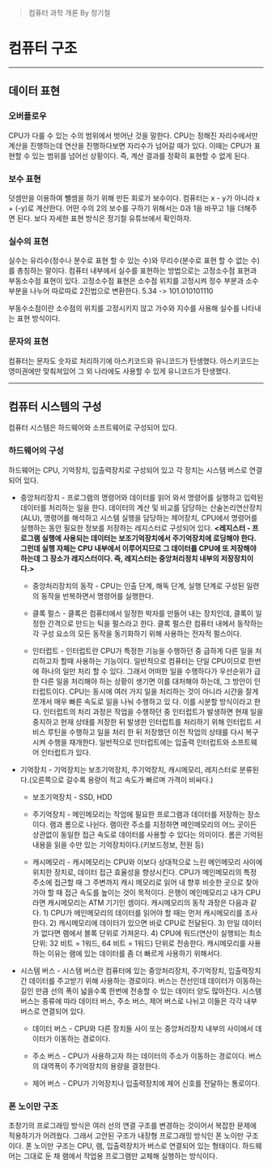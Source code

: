 > 컴퓨터 과학 개론 By 정기철 

# 컴퓨터 구조

***

## 데이터 표현

### 오버플로우 

CPU가 다룰 수 있는 수의 범위에서 벗어난 것을 말한다. CPU는 정해진 자리수에서만 계산을 진행하는데 연산을 진행하다보면 자리수가 넘어갈 때가 있다. 이때는 CPU가 표현할 수 있는 범위를 넘어선 상황이다. 즉, 계산 결과를 정확히 표현할 수 없게 된다.

### 보수 표현

덧셈만을 이용하여 뺄셈을 하기 위해 만든 회로가 보수이다. 컴퓨터는 x - y가 아니라 x + (-y)로 계산한다. 어떤 수의 2의 보수를 구하기 위해서는 0과 1을 바꾸고 1을 더해주면 된다. 보다 자세한 표현 방식은 정기철 유튜브에서 확인하자.

### 실수의 표현

실수는 유리수(정수나 분수로 표현 할 수 있는 수)와 무리수(분수로 표현 할 수 없는 수)를 총칭하는 말이다. 컴퓨터 내부에서 실수를 표현하는 방법으로는 고정소수점 표현과 부동소수점 표현이 있다. 고정소수점 표현은 소수점 위치를 고정시켜 정수 부분과 소수 부분을 나누어 따로따로 2진법으로 변환한다. 5.34 -> 101.010101110

부동수소점이란 소수점의 위치를 고정시키지 않고 가수와 지수를 사용해 실수를 나타내는 표현 방식이다.

### 문자의 표현

컴퓨터는 문자도 숫자로 처리하기에 아스키코드와 유니코드가 탄생했다. 아스키코드는 영미권에만 맞춰져있어 그 외 나라에도 사용할 수 있게 유니코드가 탄생했다.

***

## 컴퓨터 시스템의 구성

컴퓨터 시스템은 하드웨어와 소프트웨어로 구성되어 있다.

### 하드웨어의 구성

하드웨어는 CPU, 기억장치, 입출력장치로 구성되어 있고 각 장치는 시스템 버스로 연결되어 있다.

* 중앙처리장치 - 프로그램의 명령어와 데이터를 읽어 와서 명령어를 실행하고 입력된 데이터를 처리하는 일을 한다. 데이터의 계산 및 비교를 담당하는 산술논리연산장치(ALU), 명령어를 해석하고 시스템 실행을 담당하는 제어장치, CPU에서 명령어를 실행하는 동안 필요한 정보를 저장하는 레지스터로 구성되어 있다. **<레지스터 - 프로그램 실행에 사용되는 데이터는 보조기억장치에서 주기억장치에 로딩해야 한다. 그런데 실행 자체는 CPU 내부에서   이루어지므로 그 데이터를 CPU에 또 저장해야 하는데 그 장소가 레지스터이다. 즉, 레지스터는 중앙처리정치 내부의 저장장치이다.>**

  * 중앙처리장치의 동작 - CPU는 인출 단계, 해독 단계, 실행 단계로 구성된 일련의 동작을 반복하면서 명령어를 실행한다.

  * 클록 펄스 - 클록은 컴퓨터에서 일정한 박자를 만들어 내는 장치인데, 클록이 일정한 간격으로 만드는 틱을 펄스라고 한다. 클록 펄스란 컴퓨터 내에서 동작하는 각 구성 요소의 모든 동작을 동기화하기 위해 사용하는 전자적              펄스이다.
  
  * 인터럽트 - 인터럽트란 CPU가 특정한 기능을 수행하던 중 급하게 다른 일을 처리하고자 할때 사용하는 기능이다. 일반적으로 컴퓨터는 단일 CPU이므로 한번에 하나의 일만 처리 할 수 있다. 그래서 어떠한 일을 수행하다가 
    우선순위가 급한 다른 일을 처리해야 하는 상황이 생기면 이를 대처해야 하는데, 그 방안이 인터럽트이다. CPU는 동시에 여러 가지 일을 처리하는 것이 아니라 시간을 잘게 쪼개서 매우 빠른 속도로 일을 나눠 수행하고 있     다. 이를 시분할 방식이라고 한다. 인터럽트의 처리 과정은 작업을 수행하던 중 인터럽트가 발생하면 현재 일을 중지하고 현재 상태를 저장한 뒤 발생한 인터럽트를 처리하기 위해 인터럽트 서비스 루틴을 수행하고 일을 처리     한 뒤 저장했던 이전 작업의 상태를 다시 복구시켜 수행을 재개한다. 일반적으로 인터럽트에는 입출력 인터럽트와 소프트웨어 인터럽트가 있다.

* 기억장치 - 기억장치는 보조기억장치, 주기억장치, 캐시메모리, 레지스터로 분류된다.(오른쪽으로 갈수록 용량이 적고 속도가 빠르며 가격이 비싸다.) 

  * 보조기억장치 - SSD, HDD
  
  * 주기억장치 - 메인메모리는 작업에 필요한 프로그램과 데이터를 저장하는 장소이다. 램과 롬으로 나뉜다. 램이란 주소를 지정하면 메인메모리의 어느 곳이든 상관없이 동일한 접근 속도로 데이터를 사용할 수 있다는 의미이다.
    롬은 기억된 내용을 읽을 수만 있는 기억장치이다.(키보드정보, 전원 등)
    
  * 캐시메모리 - 캐시메모리는 CPU와 이보다 상대적으로 느린 메인메모리 사이에 위치한 장치로, 데이터 접근 효율성을 향상시킨다. CPU가 메인메모리의 특정 주소에 접근할 때 그 주변까지 캐시 메모리로 읽어 내 향후 비슷한     곳으로 찾아가야 할 때 접근 속도를 높이는 것이 목적이다. 은행이 메인메모리고 내가 CPU라면 캐시메모리는 ATM 기기인 셈이다. 캐시메모리의 동작 과정은 다음과 같다. 1) CPU가 메인메모리의 데이터를 읽어야 할 때는     먼저 캐시메모리를 조사한다. 2) 캐시메모리에 데이터가 있으면 바로 CPU로 전달된다. 3) 만일 데이터가 없다면 램에서 블록 단위로 가져온다. 4) CPU에 워드(연산이 실행되는 최소 단위: 32 비트 = 1워드, 64 비트 =     1워드) 단위로 전송한다. 캐시메모리를 사용하는 이유는 램에 있는 데이터를 좀 더 빠르게 사용하기 위해서다.
   
* 시스템 버스 - 시스템 버스란 컴퓨터에 있는 중앙처리장치, 주기억장치, 입출력장치 간 데이터를 주고받기 위해 사용하는 경로이다. 버스는 전선인데 데이터가 이동하는 길인 만큼 선의 폭이 넓을수록 한번에 전송할 수 있는 데이터 양도 많아진다. 시스템 버스는 종류에 따라 데이터 버스, 주소 버스, 제어 버스로 나뉘고 이들은 각각 내부 버스로 연결되어 있다.

   * 데이터 버스 - CPU와 다른 장치들 사이 또는 중앙처리장치 내부의 사이에서 데이터가 이동하는 경로이다.

   * 주소 버스 - CPU가 사용하고자 하는 데이터의 주소가 이동하는 경로이다. 버스의 대역폭이 주기억장치의 용량을 결정한다.
   
   * 제어 버스 - CPU가 기억장치나 입출력장치에 제어 신호를 전달하는 통로이다.

### 폰 노이만 구조

초창기의 프로그래밍 방식은 여러 선의 연결 구조를 변경하는 것이어서 복잡한 문제에 적용하기가 어려웠다. 그래서 고안된 구조가 내장형 프로그래밍 방식인 폰 노이만 구조이다. 폰 노이만 구조는 CPU, 램, 입출력장치가 버스로 연결되어 있는 형태이다. 하드웨어는 그대로 둔 채 램에서 작업용 프로그램만 교체해 실행하는 방식이다. 






